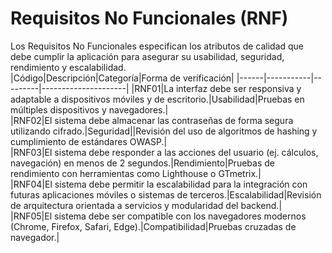 # Requisitos No Funcionales (RNF)
Los Requisitos No Funcionales especifican los atributos de calidad que debe cumplir la aplicación para asegurar su usabilidad, seguridad, rendimiento y escalabilidad.  
|Código|Descripción|Categoría|Forma de verificación|
|------|-----------|---------|---------------------|
|RNF01|La interfaz debe ser responsiva y adaptable a dispositivos móviles y de escritorio.|Usabilidad|Pruebas en múltiples dispositivos y navegadores.|  
|RNF02|El sistema debe almacenar las contraseñas de forma segura utilizando cifrado.|Seguridad||Revisión del uso de algoritmos de hashing y cumplimiento de estándares OWASP.|  
|RNF03|El sistema debe responder a las acciones del usuario (ej. cálculos, navegación) en menos de 2 segundos.|Rendimiento|Pruebas de rendimiento con herramientas como Lighthouse o GTmetrix.|  
|RNF04|El sistema debe permitir la escalabilidad para la integración con futuras aplicaciones móviles o sistemas de terceros.|Escalabilidad|Revisión de arquitectura orientada a servicios y modularidad del backend.|  
|RNF05|El sistema debe ser compatible con los navegadores modernos (Chrome, Firefox, Safari, Edge).|Compatibilidad|Pruebas cruzadas de navegador.|
